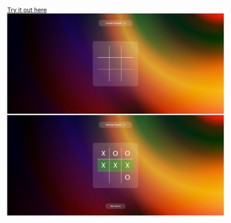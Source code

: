 [Try it out here]( https://debarshi11.github.io/Tic_Tac_toe/)
<img src="./assets/one.png">
<img src="./assets/two.png">